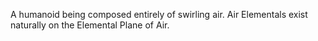 A humanoid being composed entirely of swirling air. Air Elementals exist naturally on the Elemental Plane of Air.